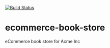 [![Build Status](https://travis-ci.org/ivan2yk/ecommerce-book-store.svg?branch=master)](https://travis-ci.org/ivan2yk/ecommerce-book-store)
# ecommerce-book-store
eCommerce book store for Acme Inc
